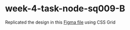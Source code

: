 # week-4-task-node-sq009-B

Replicated the design in this [Figma file](https://www.figma.com/file/F8d1qJsorEdY47N74HLxQ4/team-page-challenge?node-id=0%3A1) using CSS Grid
